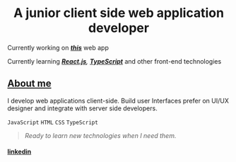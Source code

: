 <h1 align="center">A junior client side web application developer</h1>

Currently working on __*[this](https://loversid-client-side.vercel.app/)*__ web app

Currently learning *__[React.js](https://reactjs.org/)__, __[TypeScript](https://www.typescriptlang.org/)__* and other front-end technologies

## __[About me]()__
I develop web applications client-side. Build user Interfaces prefer on UI/UX designer and integrate with server side developers.

`JavaScript` `HTML` `CSS` `TypeScript`

> *Ready to learn new technologies when I need them.*

#### [linkedin](https://www.linkedin.com/in/md-abdullah-9121b5228/)
